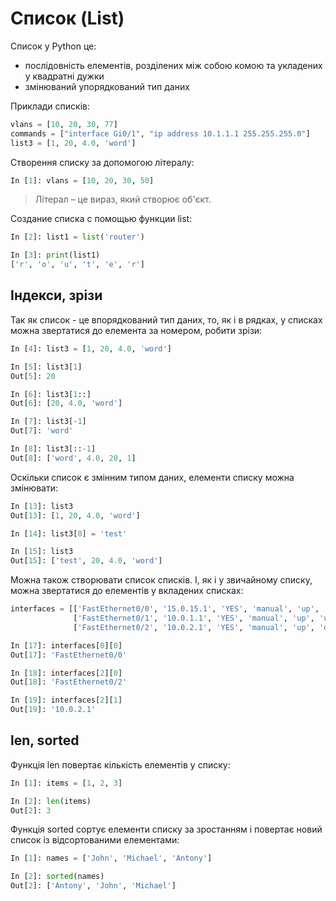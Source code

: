 # Список (List)

Список у Python це:

* послідовність елементів, розділених між собою комою та укладених у квадратні дужки
* змінюваний упорядкований тип даних

Приклади списків:

```python
vlans = [10, 20, 30, 77]
commands = ["interface Gi0/1", "ip address 10.1.1.1 255.255.255.0"]
list3 = [1, 20, 4.0, 'word']
```

Створення списку за допомогою літералу:

```python
In [1]: vlans = [10, 20, 30, 50]
```

> Літерал – це вираз, який створює об'єкт.


Создание списка с помощью функции list:

```python
In [2]: list1 = list('router')

In [3]: print(list1)
['r', 'o', 'u', 't', 'e', 'r']
```

## Індекси, зрізи

Так як список - це впорядкований тип даних, то, як і в рядках, у списках можна
звертатися до елемента за номером, робити зрізи:

```python
In [4]: list3 = [1, 20, 4.0, 'word']

In [5]: list3[1]
Out[5]: 20

In [6]: list3[1::]
Out[6]: [20, 4.0, 'word']

In [7]: list3[-1]
Out[7]: 'word'

In [8]: list3[::-1]
Out[8]: ['word', 4.0, 20, 1]
```


Оскільки список є змінним типом даних, елементи списку можна змінювати:

```python
In [13]: list3
Out[13]: [1, 20, 4.0, 'word']

In [14]: list3[0] = 'test'

In [15]: list3
Out[15]: ['test', 20, 4.0, 'word']
```

Можна також створювати список списків. І, як і у звичайному списку, можна
звертатися до елементів у вкладених списках:

```python
interfaces = [['FastEthernet0/0', '15.0.15.1', 'YES', 'manual', 'up', 'up'],
              ['FastEthernet0/1', '10.0.1.1', 'YES', 'manual', 'up', 'up'],
              ['FastEthernet0/2', '10.0.2.1', 'YES', 'manual', 'up', 'down']]

In [17]: interfaces[0][0]
Out[17]: 'FastEthernet0/0'

In [18]: interfaces[2][0]
Out[18]: 'FastEthernet0/2'

In [19]: interfaces[2][1]
Out[19]: '10.0.2.1'
```

## len, sorted

Функція len повертає кількість елементів у списку:

```python
In [1]: items = [1, 2, 3]

In [2]: len(items)
Out[2]: 3
```

Функція sorted сортує елементи списку за зростанням і повертає новий список із
відсортованими елементами:

```python
In [1]: names = ['John', 'Michael', 'Antony']

In [2]: sorted(names)
Out[2]: ['Antony', 'John', 'Michael']
```
